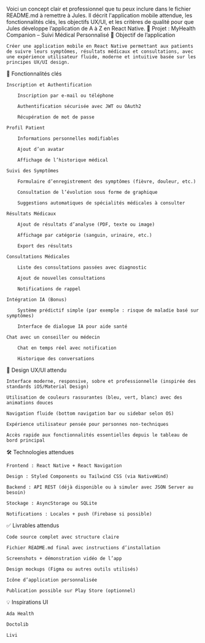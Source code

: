 Voici un concept clair et professionnel que tu peux inclure dans le fichier README.md à remettre à Jules. Il décrit l'application mobile attendue, les fonctionnalités clés, les objectifs UX/UI, et les critères de qualité pour que Jules développe l’application de A à Z en React Native.
🎯 Projet : MyHealth Companion – Suivi Médical Personnalisé
📱 Objectif de l’application

    Créer une application mobile en React Native permettant aux patients de suivre leurs symptômes, résultats médicaux et consultations, avec une expérience utilisateur fluide, moderne et intuitive basée sur les principes UX/UI design.

🧩 Fonctionnalités clés

    Inscription et Authentification

        Inscription par e-mail ou téléphone

        Authentification sécurisée avec JWT ou OAuth2

        Récupération de mot de passe

    Profil Patient

        Informations personnelles modifiables

        Ajout d’un avatar

        Affichage de l’historique médical

    Suivi des Symptômes

        Formulaire d’enregistrement des symptômes (fièvre, douleur, etc.)

        Consultation de l’évolution sous forme de graphique

        Suggestions automatiques de spécialités médicales à consulter

    Résultats Médicaux

        Ajout de résultats d’analyse (PDF, texte ou image)

        Affichage par catégorie (sanguin, urinaire, etc.)

        Export des résultats

    Consultations Médicales

        Liste des consultations passées avec diagnostic

        Ajout de nouvelles consultations

        Notifications de rappel

    Intégration IA (Bonus)

        Système prédictif simple (par exemple : risque de maladie basé sur symptômes)

        Interface de dialogue IA pour aide santé

    Chat avec un conseiller ou médecin

        Chat en temps réel avec notification

        Historique des conversations

🎨 Design UX/UI attendu

    Interface moderne, responsive, sobre et professionnelle (inspirée des standards iOS/Material Design)

    Utilisation de couleurs rassurantes (bleu, vert, blanc) avec des animations douces

    Navigation fluide (bottom navigation bar ou sidebar selon OS)

    Expérience utilisateur pensée pour personnes non-techniques

    Accès rapide aux fonctionnalités essentielles depuis le tableau de bord principal

🛠️ Technologies attendues

    Frontend : React Native + React Navigation

    Design : Styled Components ou Tailwind CSS (via NativeWind)

    Backend : API REST (déjà disponible ou à simuler avec JSON Server au besoin)

    Stockage : AsyncStorage ou SQLite

    Notifications : Locales + push (Firebase si possible)

✅ Livrables attendus

    Code source complet avec structure claire

    Fichier README.md final avec instructions d’installation

    Screenshots + démonstration vidéo de l’app

    Design mockups (Figma ou autres outils utilisés)

    Icône d’application personnalisée

    Publication possible sur Play Store (optionnel)

💡 Inspirations UI

    Ada Health

    Doctolib

    Livi

